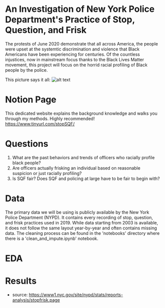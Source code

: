 # An Investigation of New York Police Department's Practice of Stop, Question, and Frisk

The protests of June 2020 demonstrate that all across America, the people were upset at the systemtic discrimination and violence that Black Americans have been experiencing for centuries. Of the countless injustices, now in mainstream focus thanks to the Black Lives Matter movement, this project will focus on the horrid racial profiling of Black people by the police.

This picture says it all:
![alt text](https://github.com/WinsonTruong/police/images/frisk_v_arrest.png?raw=true)


# Notion Page
This dedicated website explains the background knowledge and walks you through my methods. Highly recommended!
https://www.tinyurl.com/stopSQF/

# Questions 
1. What are the past behaviors and trends of officers who racially profile black people?
2. Are officers actually frisking an individual based on reasonable suspicion or just racially profiling?
3. Is SQF fair? Does SQF and policing at large have to be fair to begin with?

# Data
The primary data we will be using is publicly available by the New York Police Department (NYPD). It contains every recording of stop, question, and frisk practices used in 2019. While data starting from 2003 is available, it does not follow the same layout year-by-year and often contains missing data. The cleaning process can be found in the 'notebooks' directory where there is a 'clean_and_impute.ipynb' notebook.


# EDA
[](/images/bronx_queens_colored.png?raw=true)

# Results





* source: https://www1.nyc.gov/site/nypd/stats/reports-analysis/stopfrisk.page
